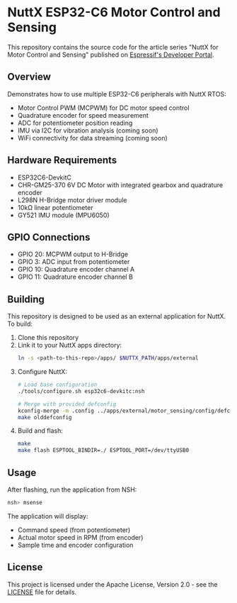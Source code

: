 # NuttX ESP32-C6 Motor Control and Sensing

This repository contains the source code for the article series "NuttX for Motor Control and Sensing" published on [Espressif's Developer Portal](https://developer.espressif.com/blog/).

## Overview

Demonstrates how to use multiple ESP32-C6 peripherals with NuttX RTOS:
- Motor Control PWM (MCPWM) for DC motor speed control
- Quadrature encoder for speed measurement
- ADC for potentiometer position reading
- IMU via I2C for vibration analysis (coming soon)
- WiFi connectivity for data streaming (coming soon)

## Hardware Requirements

- ESP32C6-DevkitC
- CHR-GM25-370 6V DC Motor with integrated gearbox and quadrature encoder
- L298N H-Bridge motor driver module
- 10kΩ linear potentiometer
- GY521 IMU module (MPU6050)

## GPIO Connections

- GPIO 20: MCPWM output to H-Bridge
- GPIO 3:  ADC input from potentiometer
- GPIO 10: Quadrature encoder channel A
- GPIO 11: Quadrature encoder channel B

## Building

This repository is designed to be used as an external application for NuttX. To build:

1. Clone this repository
2. Link it to your NuttX apps directory:
   ```bash
   ln -s <path-to-this-repo>/apps/ $NUTTX_PATH/apps/external
   ```
3. Configure NuttX:
   ```bash
   # Load base configuration
   ./tools/configure.sh esp32c6-devkitc:nsh
   
   # Merge with provided defconfig
   kconfig-merge -m .config ../apps/external/motor_sensing/config/defconfig
   make olddefconfig
   ```
4. Build and flash:
   ```bash
   make
   make flash ESPTOOL_BINDIR=./ ESPTOOL_PORT=/dev/ttyUSB0
   ```

## Usage

After flashing, run the application from NSH:
```bash
nsh> msense
```

The application will display:
- Command speed (from potentiometer)
- Actual motor speed in RPM (from encoder)
- Sample time and encoder configuration

## License

This project is licensed under the Apache License, Version 2.0 - see the [LICENSE](LICENSE) file for details.

